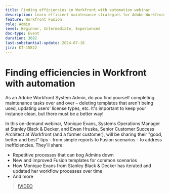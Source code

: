 ```yaml
---
title: Finding efficiencies in Workfront with automation webinar
description: Learn efficient maintenance strategies for Adobe Workfront in our on-demand webinar. Discover tips from Stanley Black & Decker and Workfront experts on automating repetitive tasks, utilizing Fusion templates, and evolving workflow processes for optimal efficiency.
feature: Workfront Fusion
role: Admin
level: Beginner, Intermediate, Experienced
doc-type: Event
duration: 3682
last-substantial-update: 2024-07-16
jira: KT-15822
---
```


# Finding efficiencies in Workfront with automation 

As an Adobe Workfront System Admin, do you find yourself completing maintenance tasks over and over – deleting templates that aren't being used, updating users' license types, etc. It's important to keep your instance clean, but there must be a better way!  

In this on-demand webinar, Monique Evans, Systems Operations Manager at Stanley Black & Decker, and Ewan Hruska, Senior Customer Success Architect at Workfront (and a former customer), will be sharing their "good, better and best" tips - from simple reports to Fusion scenarios - to address inefficiencies. They'll share:

* Repetitive processes that can bog Admins down 
* New and improved Fusion templates for common scenarios 
* How Monique Evans from Stanley Black & Decker has iterated and updated her workflow processes over time 
* And more

>[!VIDEO](https://video.tv.adobe.com/v/3431016/?learn=on)
